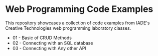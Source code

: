 # Web Programming Code Examples
This repository showcases a collection of code examples from IADE's Creative Technologies web programming laboratory classes.

- 01 - Basic of CRUD Methods
- 02 - Connecting with an SQL database
- 03 - Connecting with Any other API 
